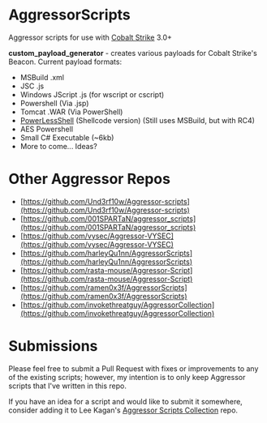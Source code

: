 # AggressorScripts
Aggressor scripts for use with [Cobalt Strike](https://cobaltstrike.com) 3.0+

**custom_payload_generator** - creates various payloads for Cobalt Strike's Beacon. Current payload formats:

* MSBuild .xml
* JSC .js
* Windows JScript .js (for wscript or cscript)
* Powershell (Via .jsp)
* Tomcat .WAR (Via PowerShell)
* [PowerLessShell](https://github.com/Mr-Un1k0d3r/PowerLessShell) (Shellcode version) (Still uses MSBuild, but with RC4)
* AES Powershell
* Small C# Executable (~6kb)
* More to come... Ideas?

# Other Aggressor Repos

* [https://github.com/Und3rf10w/Aggressor-scripts](https://github.com/Und3rf10w/Aggressor-scripts)
* [https://github.com/001SPARTaN/aggressor_scripts](https://github.com/001SPARTaN/aggressor_scripts)
* [https://github.com/vysec/Aggressor-VYSEC](https://github.com/vysec/Aggressor-VYSEC)
* [https://github.com/harleyQu1nn/AggressorScripts](https://github.com/harleyQu1nn/AggressorScripts)
* [https://github.com/rasta-mouse/Aggressor-Script](https://github.com/rasta-mouse/Aggressor-Script)
* [https://github.com/ramen0x3f/AggressorScripts](https://github.com/ramen0x3f/AggressorScripts)
* [https://github.com/invokethreatguy/AggressorCollection](https://github.com/invokethreatguy/AggressorCollection)

# Submissions
Please feel free to submit a Pull Request with fixes or improvements to any of the existing scripts; however, my intention is to only keep Aggressor scripts that I've written in this repo.

If you have an idea for a script and would like to submit it somewhere, consider adding it to Lee Kagan's [Aggressor Scripts Collection](https://github.com/invokethreatguy/AggressorCollection) repo.
